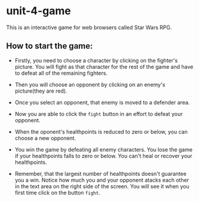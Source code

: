 # unit-4-game

This is an interactive game for web browsers called Star Wars RPG.

## How to start the game:

   * Firstly, you need to choose a character by clicking on the fighter's picture. You will fight as that character for the rest of the game and have to defeat all of the remaining fighters.

   * Then you will choose an opponent by clicking on an enemy's picture(they are red).

   * Once you select an opponent, that enemy is moved to a defender area.

   * Now you are able to click the `fight` button in an effort to defeat your opponent.

   * When the oponent's healthpoints is reduced to zero or below, you can choose a new opponent.

   * You win the game by defeating all enemy characters. You lose the game if your healthpoints falls to zero or below. You can't heal or recover your healthpoints.

   * Remember, that the largest number of healthpoints doesn't guarantee you a win. Notice how much you and your opponent atacks each other in the text area on the right side of the screen. You will see it when you first time click on the button `fight`. 


